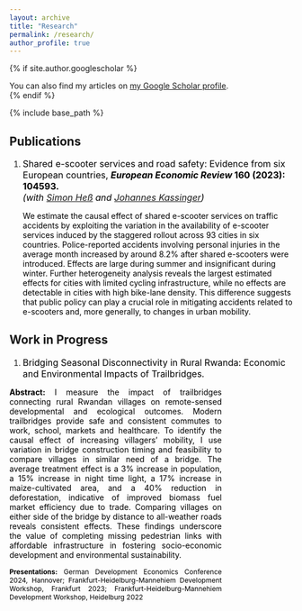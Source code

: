```yaml
---
layout: archive
title: "Research"
permalink: /research/
author_profile: true
---
```


{% if site.author.googlescholar %}
  <div class="wordwrap">You can also find my articles on <a href="{{site.author.googlescholar}}">my Google Scholar profile</a>.</div>
{% endif %}

{% include base_path %}


## Publications

1. <span style="color:Black; font-size: 16px;"> Shared e-scooter services and road safety: Evidence from six European countries, <b>*European Economic Review* 160 (2023): 104593. </b>   <br> *(with [Simon Heß](https://hesss.org/) and [Johannes Kassinger](https://www.johanneskasinger.com/))*   </span> <br>
	
	<p style="color:Black; font-size: 14px;"> We estimate the causal effect of shared e-scooter services on traffic accidents by exploiting the variation in the availability of e-scooter services induced by the staggered rollout across 93 cities in six countries. Police-reported accidents involving personal injuries in the average month increased by around 8.2% after shared e-scooters were introduced. Effects are large during summer and insignificant during winter. Further heterogeneity analysis reveals the largest estimated effects for cities with limited cycling infrastructure, while no effects are detectable in cities with high bike-lane density. This difference suggests that public policy can play a crucial role in mitigating accidents related to e-scooters and, more generally, to changes in urban mobility. </p> 

## Work in Progress
	
1. <span style="color:Black; font-size: 16px;"> Bridging Seasonal Disconnectivity in Rural Rwanda: Economic and Environmental Impacts of Trailbridges. </span> <br>

<span style="color:Black; text-align: justify; font-size: 14px; display: inline-block; width: 75%;"> <b>Abstract:</b> I measure the impact of trailbridges connecting rural Rwandan villages on remote-sensed developmental and ecological outcomes. Modern trailbridges provide safe and consistent commutes to work, school, markets and healthcare. To identify the causal effect of increasing villagers’ mobility, I use variation in bridge construction timing and feasibility to compare villages in similar need of a bridge. The average treatment effect is a 3% increase in population, a 15% increase in night time light, a 17% increase in maize-cultivated area, and a 40% reduction in deforestation, indicative of improved biomass fuel market efficiency due to trade. Comparing villages on either side of the bridge by distance to all-weather roads reveals consistent effects. These findings underscore the value of completing missing pedestrian links with affordable infrastructure in fostering socio-economic development and environmental sustainability. </span> <br>
	
<span style="color:Black; text-align: justify; font-size: 12px; display: inline-block; width: 75%;"> <b>Presentations:</b> German Development Economics Conference 2024, Hannover; Frankfurt-Heidelburg-Mannehiem Development Workshop, Frankfurt 2023;  Frankfurt-Heidelburg-Mannehiem Development Workshop, Heidelburg 2022 </span> <br>

